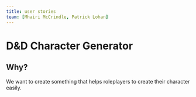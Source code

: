 ```yaml
---
title: user stories
team: [Mhairi McCrindle, Patrick Lohan]
---
```


# D&D Character Generator
## Why?
We want to create something that helps roleplayers to create their character easily.
